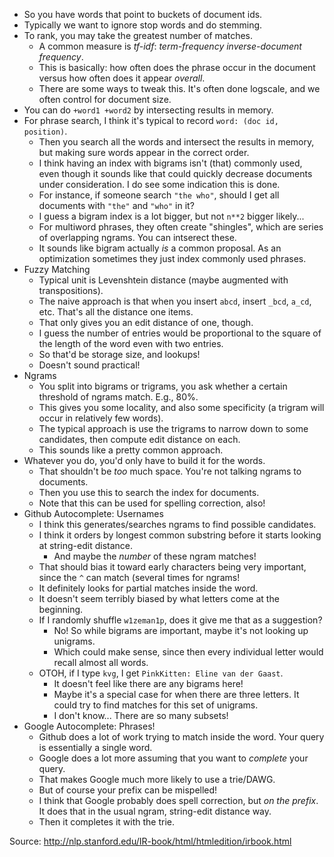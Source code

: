 * So you have words that point to buckets of document ids.
* Typically we want to ignore stop words and do stemming.
* To rank, you may take the greatest number of matches.
    * A common measure is *tf-idf*: *term-frequency inverse-document
      frequency*.
    * This is basically: how often does the phrase occur in the
      document versus how often does it appear *overall*.
    * There are some ways to tweak this. It's often done logscale, and
      we often control for document size.
* You can do `+word1 +word2` by intersecting results in memory.
* For phrase search, I think it's typical to record `word: (doc id,
  position)`.
    * Then you search all the words and intersect the results in
      memory, but making sure words appear in the correct order.
    * I think having an index with bigrams isn't (that) commonly used,
      even though it sounds like that could quickly decrease documents
      under consideration. I do see some indication this is done.
    * For instance, if someone search `"the who"`, should I get all
      documents with `"the"` and `"who"` in it?
    * I guess a bigram index is a lot bigger, but not `n**2` bigger
      likely...
    * For multiword phrases, they often create "shingles", which are
      series of overlapping ngrams. You can intserect these.
    * It sounds like bigram actually *is* a common proposal. As an
      optimization sometimes they just index commonly used phrases.
* Fuzzy Matching
    * Typical unit is Levenshtein distance (maybe augmented with
      transpositions).
    * The naive approach is that when you insert `abcd`, insert
      `_bcd`, `a_cd`, etc. That's all the distance one items.
    * That only gives you an edit distance of one, though.
    * I guess the number of entries would be proportional to the
      square of the length of the word even with two entries.
    * So that'd be storage size, and lookups!
    * Doesn't sound practical!
* Ngrams
    * You split into bigrams or trigrams, you ask whether a certain
      threshold of ngrams match. E.g., 80%.
    * This gives you some locality, and also some specificity (a
      trigram will occur in relatively few words).
    * The typical approach is use the trigrams to narrow down to some
      candidates, then compute edit distance on each.
    * This sounds like a pretty common approach.
* Whatever you do, you'd only have to build it for the words.
    * That shouldn't be *too* much space. You're not talking ngrams to
      documents.
    * Then you use this to search the index for documents.
    * Note that this can be used for spelling correction, also!
* Github Autocomplete: Usernames
    * I think this generates/searches ngrams to find possible
      candidates.
    * I think it orders by longest common substring before it starts
      looking at string-edit distance.
        * And maybe the *number* of these ngram matches!
    * That should bias it toward early characters being very
      important, since the `^` can match (several times for ngrams!
    * It definitely looks for partial matches inside the word.
    * It doesn't seem terribly biased by what letters come at the
      beginning.
    * If I randomly shuffle `w1zeman1p`, does it give me that as a
      suggestion?
        * No! So while bigrams are important, maybe it's not
          looking up unigrams.
        * Which could make sense, since then every individual letter
          would recall almost all words.
    * OTOH, if I type `kvg`, I get `PinkKitten: Eline van der Gaast`.
        * It doesn't feel like there are any bigrams here!
        * Maybe it's a special case for when there are three
          letters. It could try to find matches for this set of
          unigrams.
        * I don't know... There are so many subsets!
* Google Autocomplete: Phrases!
    * Github does a lot of work trying to match inside the word. Your
      query is essentially a single word.
    * Google does a lot more assuming that you want to *complete* your
      query.
    * That makes Google much more likely to use a trie/DAWG.
    * But of course your prefix can be mispelled!
    * I think that Google probably does spell correction, but *on the
      prefix*. It does that in the usual ngram, string-edit distance
      way.
    * Then it completes it with the trie.

Source: http://nlp.stanford.edu/IR-book/html/htmledition/irbook.html
